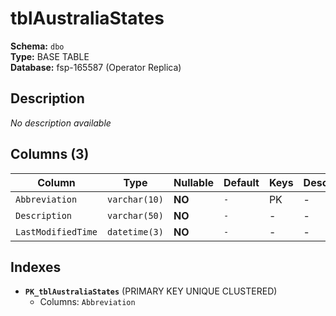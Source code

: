 # tblAustraliaStates

**Schema:** `dbo`  
**Type:** BASE TABLE  
**Database:** fsp-165587 (Operator Replica)

## Description

*No description available*

## Columns (3)

| Column | Type | Nullable | Default | Keys | Description |
|--------|------|----------|---------|------|-------------|
| `Abbreviation` | `varchar(10)` | **NO** | `-` | PK | - |
| `Description` | `varchar(50)` | **NO** | `-` | - | - |
| `LastModifiedTime` | `datetime(3)` | **NO** | `-` | - | - |

## Indexes

- **`PK_tblAustraliaStates`** (PRIMARY KEY UNIQUE CLUSTERED)
  - Columns: `Abbreviation`

